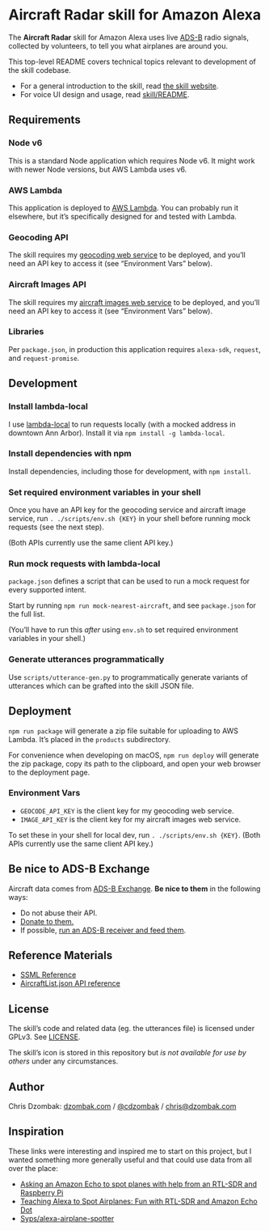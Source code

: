 # Aircraft Radar skill for Amazon Alexa

The **Aircraft Radar** skill for Amazon Alexa uses live [ADS-B](https://en.wikipedia.org/wiki/Automatic_dependent_surveillance_–_broadcast) radio signals, collected by volunteers, to tell you what airplanes are around you.

This top-level README covers technical topics relevant to development of the skill codebase.

* For a general introduction to the skill, read [the skill website](https://www.radarskill.dzombak.com).
* For voice UI design and usage, read [skill/README](skill/README.md).

## Requirements

### Node v6

This is a standard Node application which requires Node v6. It might work with newer Node versions, but AWS Lambda uses v6.

### AWS Lambda

This application is deployed to [AWS Lambda](https://aws.amazon.com/lambda/). You can probably run it elsewhere, but it’s specifically designed for and tested with Lambda.

### Geocoding API

The skill requires my [geocoding web service](https://github.com/cdzombak/geocode-service) to be deployed, and you’ll need an API key to access it (see “Environment Vars” below).

### Aircraft Images API

The skill requires my [aircraft images web service](https://github.com/cdzombak/aircraft-image-service) to be deployed, and you’ll need an API key to access it (see “Environment Vars” below).

### Libraries

Per `package.json`, in production this application requires `alexa-sdk`, `request`, and `request-promise`.

## Development

### Install lambda-local

I use [lambda-local](https://www.npmjs.com/package/lambda-local) to run requests locally (with a mocked address in downtown Ann Arbor). Install it via `npm install -g lambda-local`.

### Install dependencies with npm

Install dependencies, including those for development, with `npm install`.

### Set required environment variables in your shell

Once you have an API key for the geocoding service and aircraft image service, run `. ./scripts/env.sh {KEY}` in your shell before running mock requests (see the next step).

(Both APIs currently use the same client API key.)

### Run mock requests with lambda-local

`package.json` defines a script that can be used to run a mock request for every supported intent.

Start by running `npm run mock-nearest-aircraft`, and see `package.json` for the full list.

(You’ll have to run this *after* using `env.sh` to set required environment variables in your shell.)

### Generate utterances programmatically

Use `scripts/utterance-gen.py` to programmatically generate variants of utterances which can be grafted into the skill JSON file.

## Deployment

`npm run package` will generate a zip file suitable for uploading to AWS Lambda. It’s placed in the `products` subdirectory.

For convenience when developing on macOS, `npm run deploy` will generate the zip package, copy its path to the clipboard, and open your web browser to the deployment page.

### Environment Vars

- `GEOCODE_API_KEY` is the client key for my geocoding web service.
- `IMAGE_API_KEY` is the client key for my aircraft images web service.

To set these in your shell for local dev, run `. ./scripts/env.sh {KEY}`. (Both APIs currently use the same client API key.)

## Be nice to ADS-B Exchange

Aircraft data comes from [ADS-B Exchange](http://www.adsbexchange.com). **Be nice to them** in the following ways:

* Do not abuse their API.
* [Donate to them.](https://www.adsbexchange.com/donate/)
* If possible, [run an ADS-B receiver and feed them](https://www.adsbexchange.com/how-to-feed/).

## Reference Materials

* [SSML Reference](https://developer.amazon.com/public/solutions/alexa/alexa-skills-kit/docs/speech-synthesis-markup-language-ssml-reference)
* [AircraftList.json API reference](http://www.virtualradarserver.co.uk/Documentation/Formats/AircraftList.aspx)

## License

The skill’s code and related data (eg. the utterances file) is licensed under GPLv3. See [LICENSE](LICENSE).

The skill’s icon is stored in this repository but _is not available for use by others_ under any circumstances.

## Author

Chris Dzombak: [dzombak.com](https://www.dzombak.com) / [@cdzombak](https://twitter.com/cdzombak) / chris@dzombak.com

## Inspiration

These links were interesting and inspired me to start on this project, but I wanted something more generally useful and that could use data from all over the place:

* [Asking an Amazon Echo to spot planes with help from an RTL-SDR and Raspberry Pi](http://www.rtl-sdr.com/asking-an-amazon-echo-to-spot-planes-with-help-from-an-rtl-sdr-and-raspberry-pi/)
* [Teaching Alexa to Spot Airplanes: Fun with RTL-SDR and Amazon Echo Dot](https://www.nicksypteras.com/projects/teaching-alexa-to-spot-airplanes)
* [Syps/alexa-airplane-spotter](https://github.com/Syps/alexa-airplane-spotter)
